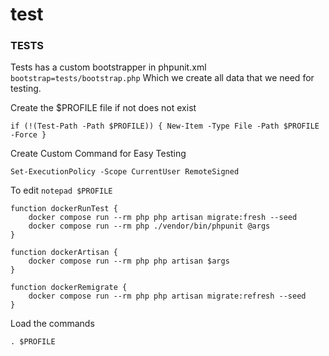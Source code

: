 # test

### TESTS

Tests has a custom bootstrapper in phpunit.xml 
`bootstrap=tests/bootstrap.php` Which we create all data that we need for testing.

Create the $PROFILE file if not does not exist
```
if (!(Test-Path -Path $PROFILE)) { New-Item -Type File -Path $PROFILE -Force }
```

Create Custom Command for Easy Testing
```
Set-ExecutionPolicy -Scope CurrentUser RemoteSigned
```

To edit 
```notepad $PROFILE```

```
function dockerRunTest {
    docker compose run --rm php php artisan migrate:fresh --seed
    docker compose run --rm php ./vendor/bin/phpunit @args
}

function dockerArtisan {
    docker compose run --rm php php artisan $args
}

function dockerRemigrate {
    docker compose run --rm php php artisan migrate:refresh --seed
}
```

Load the commands
```
. $PROFILE
```
